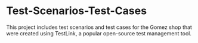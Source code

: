 # Test-Scenarios-Test-Cases
This project includes test scenarios and test cases for the Gomez shop that were created using TestLink, a popular open-source test management tool.